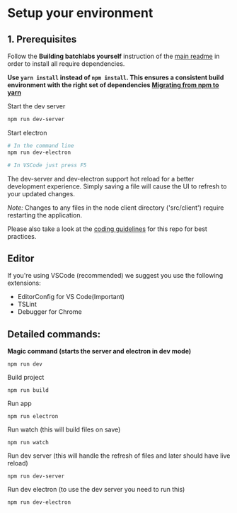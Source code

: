 # Setup your environment


## 1. Prerequisites
Follow the **Building batchlabs yourself** instruction of the [main readme](../Readme.md) in order to install all require dependencies.

**Use `yarn install` instead of `npm install`. This ensures a consistent build environment with the right set of dependencies [Migrating from npm to yarn](https://yarnpkg.com/lang/en/docs/migrating-from-npm/)**

Start the dev server
```bash
npm run dev-server
```

Start electron
```bash
# In the command line
npm run dev-electron

# In VSCode just press F5
```

The dev-server and dev-electron support hot reload for a better development experience. Simply saving a file will cause the UI to refresh to your updated changes.

*Note:* Changes to any files in the node client directory ('src/client') require restarting the application.



Please also take a look at the [coding guidelines](coding-guidelines.md) for this repo for best practices.

## Editor

If you're using VSCode (recommended) we suggest you use the following extensions:
* EditorConfig for VS Code(Important)
* TSLint
* Debugger for Chrome

## Detailed commands:
**Magic command (starts the server and electron in dev mode)**
```
npm run dev
```

Build project
```
npm run build
```

Run app
```
npm run electron
```

Run watch (this will build files on save)
```
npm run watch
```

Run dev server (this will handle the refresh of files and later should have live reload)
```
npm run dev-server
```

Run dev electron (to use the dev server you need to run this)
```
npm run dev-electron
```
